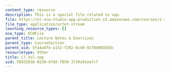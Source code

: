 ```yaml
---
content_type: resource
description: This is a special file related to vpp.
file: https://ol-ocw-studio-app-production.s3.amazonaws.com/courses/1-264j-database-internet-and-systems-integration-technologies-fall-2013/5883283b0230d7ddf8583730a91ee7cf_L7_sol.vpp
file_type: application/octet-stream
learning_resource_types: []
ocw_type: OCWFile
parent_title: Lecture Notes & Exercises
parent_type: CourseSection
parent_uid: 5fa4a8fe-a152-f202-8c49-92784003b58c
resourcetype: Other
title: L7_sol.vpp
uid: 5883283b-0230-d7dd-f858-3730a91ee7cf
---
```

